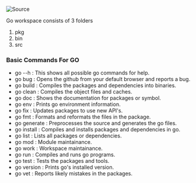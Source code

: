 

![Source](https://youtu.be/GRPccpvHZ8k?list=PL8fnAiiuQeFtg3ztGNquEb4Oh-WZxVPUv)

Go workspace consists of 3 folders
1. pkg
2. bin
3. src

### Basic Commands For GO
- go --h : This shows all possible go commands for help.
- go bug : Opens the github from your default browser and reports a bug.
- go build : Compiles the packages and dependencies into binaries.
- go clean : Compiles the object files and caches.
- go doc : Shows the documentation for packages or symbol.
- go env : Prints go environment information.
- go fix : Updates packages to use new API's.
- go fmt : Formats and reformats the files in the package.
- go generate : Preprocesses the source  and generates the go files.
- go install : Compiles and installs packages and dependencies in go.
- go list : Lists all packages or dependencies.
- go mod : Module maintainance.
- go work : Workspace maintainance.
- go run : Compiles and runs go programs.
- go test : Tests the packages and tools.
- go version : Prints go's installed version.
- go vet : Reports likely mistakes in the packages.


